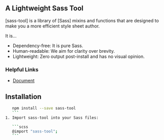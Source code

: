 
## A Lightweight Sass Tool

[sass-tool] is a library of [Sass] mixins and functions that are designed to make
you a more efficient style sheet author.

It is…

- Dependency-free: It is pure Sass.
- Human-readable: We aim for clarity over brevity.
- Lightweight: Zero output post-install and has no visual opinion.

### Helpful Links
- [Document](doc/document-file.md)


## Installation
 ```bash
    npm install --save sass-tool
    ```
1. Import sass-tool into your Sass files:

    ```scss
    @import "sass-tool";
    ```




